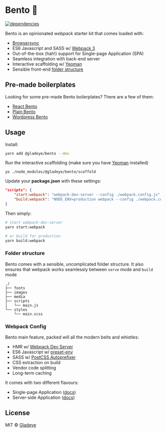 # Bento 🍱

[![dependencies](https://david-dm.org/gladeye/bento.svg?theme=shields.io)](https://david-dm.org/gladeye/bento)

Bento is an opinionated *webpack* starter kit that comes loaded with:

- [Browsersync](https://www.browsersync.io/)
- ES6 Javascript and SASS w/ [Webpack 3](https://webpack.js.org)
- Out-of-the-box (hah!) support for Single-page Application (SPA)
- Seamless integration with back-end server
- Interactive scaffolding w/ [Yeoman](http://yeoman.io/)
- Sensible front-end [folder structure](#folder-structure)

## Pre-made boilerplates

Looking for some pre-made Bento boilerplates? There are a few of them:

- [React Bento](https://github.com/gladeye/react-bento)
- [Plain Bento](https://github.com/gladeye/plain-bento)
- [Wordpress Bento](https://github.com/gladeye/blueprint)


## Usage

Install:

```bash
yarn add @gladeye/bento --dev
```

Run the interactive scaffolding (make sure you have [Yeoman](http://yeoman.io/) installed)

```
yo ./node_modules/@gladeye/bento/scaffold
```

Update your **package.json** with these settings:

```json
"scripts": {
    "start:webpack": "webpack-dev-server --config ./webpack.config.js",
    "build:webpack": "NODE_ENV=production webpack --config ./webpack.config.js"
}
```

Then simply:

```bash
# start webpack-dev-server
yarn start:webpack

# or build for production
yarn build:webpack
```

### Folder structure

Bento comes with a sensible, uncomplicated folder structure. It also ensures that webpack works seamlessly between `serve` mode and `build` mode

```
./
├── fonts
├── images
├── media
├── scripts
│   └── main.js
└── styles
    └── main.scss
```

### Webpack Config

Bento main feature, packed will all the modern belts and whistles:

- HMR w/ [Webpack Dev Server](https://github.com/webpack/webpack-dev-server)
- ES6 Javascript w/ [preset-env](https://github.com/babel/babel-preset-env)
- SASS w/ [PostCSS Autoprefixer](https://github.com/postcss/autoprefixer)
- CSS extraction on build
- Vendor code splitting
- Long-term caching

It comes with two different flavours:

- Single-page Application ([docs](./example/single-page-app/webpack.config.js))
- Server-side Application ([docs](./example/server-side-app/webpack.config.js))

## License

MIT © [Gladeye](https://gladeye.com)
